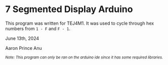 # 7 Segmented Display Arduino

This program was written for TEJ4M1. It was used to cycle through hex numbers from `1 - F` and `F - 1`.

June 13th, 2024

Aaron Prince Anu

  *<sub>Note: This program can only be ran on the arduino ide since it has some required libraries.</sub>*
